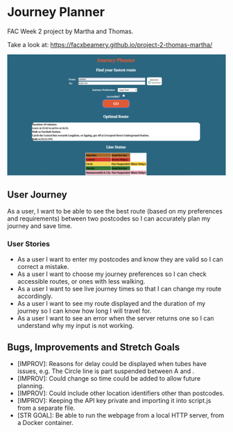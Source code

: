 # Journey Planner
FAC Week 2 project by Martha and Thomas.

Take a look at:
https://facxbeamery.github.io/project-2-thomas-martha/

<img src="Screenshot 2019-09-20 at 15.44.29.png">

## User Journey
As a user, I want to be able to see the best route (based on my preferences and requirements) between two postcodes so I can accurately plan my journey and save time.
### User Stories
* As a user I want to enter my postcodes and know they are valid so I can correct a mistake.
* As a user I want to choose my journey preferences so I can check accessible routes, or ones with less walking.
* As a user I want to see live journey times so that I can change my route accordingly.
* As a user I want to see my route displayed and the duration of my journey so I can know how long I will travel for.
* As a user I want to see an error when the server returns one so I can understand why my input is not working.


## Bugs, Improvements and Stretch Goals
* [IMPROV]: Reasons for delay could be displayed when tubes have issues, e.g. The Circle line is part suspended between A and .
* [IMPROV]: Could change so time could be added to allow future planning.
* [IMPROV]: Could include other location identifiers other than postcodes.
* [IMPROV]: Keeping the API key private and importing it into script.js from a separate file.
* [STR GOAL]: Be able to run the webpage from a local HTTP server, from a Docker container.
